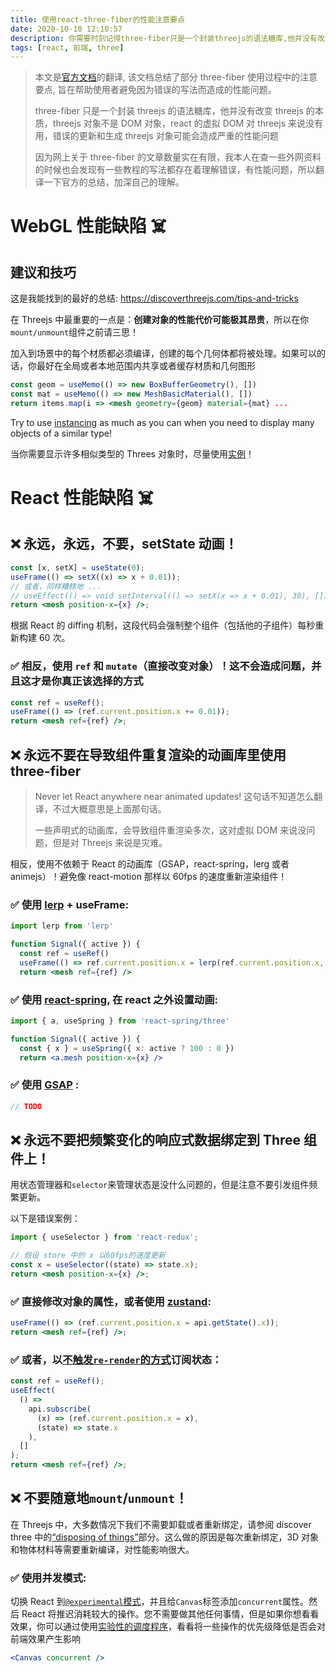 ```yaml
---
title: 使用react-three-fiber的性能注意要点
date: 2020-10-10 12:10:57
description: 你需要时刻记得three-fiber只是一个封装threejs的语法糖库,他并没有改变threejs的本质,threejs对象不是DOM,react的虚拟DOM对threejs来说没有用,错误的更新和生成threejs对象可能会造成严重的性能问题
tags: [react, 前端, three]
---
```


> 本文是[官方文档](https://github.com/pmndrs/react-three-fiber/blob/master/pitfalls.md)的翻译, 该文档总结了部分 three-fiber 使用过程中的注意要点, 旨在帮助使用者避免因为错误的写法而造成的性能问题。
>
> three-fiber 只是一个封装 threejs 的语法糖库，他并没有改变 threejs 的本质，threejs 对象不是 DOM 对象，react 的虚拟 DOM 对 threejs 来说没有用，错误的更新和生成 threejs 对象可能会造成严重的性能问题
>
> 因为网上关于 three-fiber 的文章数量实在有限，我本人在查一些外网资料的时候也会发现有一些教程的写法都存在着理解错误，有性能问题，所以翻译一下官方的总结，加深自己的理解。

# WebGL 性能缺陷 ☠️

## 建议和技巧

这是我能找到的最好的总结: https://discoverthreejs.com/tips-and-tricks

在 Threejs 中最重要的一点是：**创建对象的性能代价可能极其昂贵**，所以在你`mount/unmount`组件之前请三思！

加入到场景中的每个材质都必须编译，创建的每个几何体都将被处理。如果可以的话，你最好在全局或者本地范围内共享或者缓存材质和几何图形

```jsx
const geom = useMemo(() => new BoxBufferGeometry(), [])
const mat = useMemo(() => new MeshBasicMaterial(), [])
return items.map(i => <mesh geometry={geom} material={mat} ...
```

Try to use [instancing](https://codesandbox.io/s/r3f-instanced-colors-8fo01) as much as you can when you need to display many objects of a similar type!

当你需要显示许多相似类型的 Threes 对象时，尽量使用[实例](https://codesandbox.io/s/r3f-instanced-colors-8fo01)！

# React 性能缺陷 ☠️

## ❌ 永远，永远，不要，setState 动画！

```jsx
const [x, setX] = useState(0);
useFrame(() => setX((x) => x + 0.01));
// 或者，同样糟糕地 ...
// useEffect(() => void setInterval(() => setX(x => x + 0.01), 30), [])
return <mesh position-x={x} />;
```

根据 React 的 diffing 机制，这段代码会强制整个组件（包括他的子组件）每秒重新构建 60 次。

### ✅ 相反，使用 `ref` 和 `mutate`（直接改变对象）！这不会造成问题，并且这才是你真正该选择的方式

```jsx
const ref = useRef();
useFrame(() => (ref.current.position.x += 0.01));
return <mesh ref={ref} />;
```

## ❌ 永远不要在导致组件重复渲染的动画库里使用 three-fiber

> Never let React anywhere near animated updates! 这句话不知道怎么翻译，不过大概意思是上面那句话。
>
> 一些声明式的动画库，会导致组件重渲染多次，这对虚拟 DOM 来说没问题，但是对 Threejs 来说是灾难。

相反，使用不依赖于 React 的动画库（GSAP，react-spring，lerg 或者 animejs）！避免像 react-motion 那样以 60fps 的速度重新渲染组件！

### ✅ 使用 [lerp](https://github.com/mattdesl/lerp) + useFrame:

```jsx
import lerp from 'lerp'

function Signal({ active }) {
  const ref = useRef()
  useFrame(() => ref.current.position.x = lerp(ref.current.position.x, active ? 100 : 0, 0.1))
  return <mesh ref={ref} />
```

### ✅ 使用 [react-spring](https://github.com/react-spring/react-spring), 在 react 之外设置动画:

```jsx
import { a, useSpring } from 'react-spring/three'

function Signal({ active }) {
  const { x } = useSpring({ x: active ? 100 : 0 })
  return <a.mesh position-x={x} />
```

### ✅ 使用 [GSAP](https://greensock.com/gsap/) :

```jsx
// TODO
```

## ❌ 永远不要把频繁变化的响应式数据绑定到 Three 组件上！

用状态管理器和`selector`来管理状态是没什么问题的，但是注意不要引发组件频繁更新。

以下是错误案例：

```jsx
import { useSelector } from 'react-redux';

// 假设 store 中的 x 以60fps的速度更新
const x = useSelector((state) => state.x);
return <mesh position-x={x} />;
```

### ✅ 直接修改对象的属性，或者使用 [zustand](https://github.com/react-spring/zustand):

```jsx
useFrame(() => (ref.current.position.x = api.getState().x));
return <mesh ref={ref} />;
```

### ✅ 或者，以[不触发`re-render`的方式](https://github.com/react-spring/zustand#transient-updates-for-often-occuring-state-changes)订阅状态：

```jsx
const ref = useRef();
useEffect(
  () =>
    api.subscribe(
      (x) => (ref.current.position.x = x),
      (state) => state.x
    ),
  []
);
return <mesh ref={ref} />;
```

## ❌ 不要随意地`mount`/`unmount`！

在 Threejs 中，大多数情况下我们不需要卸载或者重新绑定，请参阅 discover three 中的[“disposing of things”](https://discoverthreejs.com/tips-and-tricks/)部分。这么做的原因是每次重新绑定，3D 对象和物体材料等需要重新编译，对性能影响很大。

### ✅ 使用并发模式:

切换 React 到[`@experimental`模式](https://zh-hans.reactjs.org/docs/concurrent-mode-adoption.html)，并且给`Canvas`标签添加`concurrent`属性。然后 React 将推迟消耗较大的操作。您不需要做其他任何事情，但是如果你想看看效果，你可以通过使用[实验性的调度程序](https://github.com/drcmda/scheduler-test)，看看将一些操作的优先级降低是否会对前端效果产生影响

```jsx
<Canvas concurrent />
```
